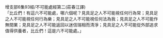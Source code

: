 增支部6集93經/不可能處經第二(莊春江譯)  
「比丘們！有這六不可能處，哪六個呢？見具足之人不可能視任何行為常；見具足之人不可能視任何行為樂；見具足之人不可能視任何法為我；見具足之人不可能作無間業；見具足之人不可能返回以迷信瑞相而清淨；見具足之人不可能從外部追求值得供養者，比丘們！這是六不可能處。」  
  
  

